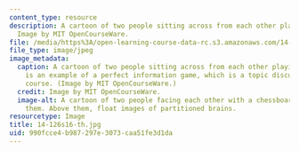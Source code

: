 ```yaml
---
content_type: resource
description: A cartoon of two people sitting across from each other playing chess.
  Image by MIT OpenCourseWare.
file: /media/https%3A/open-learning-course-data-rc.s3.amazonaws.com/14-126-game-theory-spring-2016/990fcce4b987297e3073caa51fe3d1da_14-126s16-th.jpg
file_type: image/jpeg
image_metadata:
  caption: A cartoon of two people sitting across from each other playing chess. Chess
    is an example of a perfect information game, which is a topic discussed in this
    course. (Image by MIT OpenCourseWare.)
  credit: Image by MIT OpenCourseWare.
  image-alt: A cartoon of two people facing each other with a chessboard in between
    them. Above them, float images of partitioned brains.
resourcetype: Image
title: 14-126s16-th.jpg
uid: 990fcce4-b987-297e-3073-caa51fe3d1da
---
```

